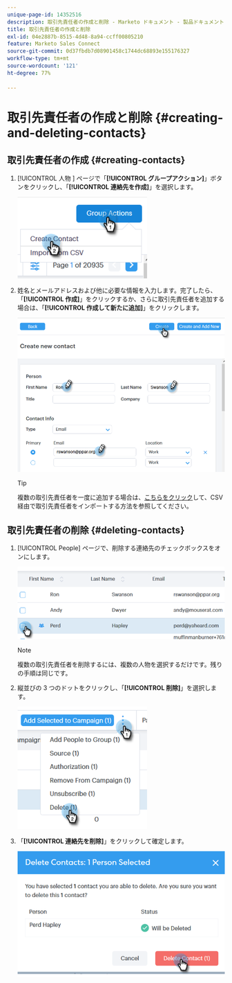 ```yaml
---
unique-page-id: 14352516
description: 取引先責任者の作成と削除 - Marketo ドキュメント - 製品ドキュメント
title: 取引先責任者の作成と削除
exl-id: 04e2887b-8515-4d48-8a94-ccff00805210
feature: Marketo Sales Connect
source-git-commit: 0d37fbdb7d08901458c1744dc68893e155176327
workflow-type: tm+mt
source-wordcount: '121'
ht-degree: 77%

---
```


# 取引先責任者の作成と削除 {#creating-and-deleting-contacts}

## 取引先責任者の作成 {#creating-contacts}

1. [!UICONTROL  人物 ] ページで「**[!UICONTROL グループアクション]**」ボタンをクリックし、「**[!UICONTROL 連絡先を作成]**」を選択します。

   ![](assets/one-2.png)

1. 姓名とメールアドレスおよび他に必要な情報を入力します。完了したら、「**[!UICONTROL 作成]**」をクリックするか、さらに取引先責任者を追加する場合は、「**[!UICONTROL 作成して新たに追加]**」をクリックします。

   ![](assets/two-2.png)

   >[!TIP]
   >
   >複数の取引先責任者を一度に追加する場合は、[こちらをクリック](/help/marketo/product-docs/marketo-sales-connect/people/managing-contacts/import-contacts-via-csv.md)して、CSV 経由で取引先責任者をインポートする方法を参照してください。

## 取引先責任者の削除 {#deleting-contacts}

1. [!UICONTROL People] ページで、削除する連絡先のチェックボックスをオンにします。

   ![](assets/three-2.png)

   >[!NOTE]
   >
   >複数の取引先責任者を削除するには、複数の人物を選択するだけです。残りの手順は同じです。

1. 縦並びの 3 つのドットをクリックし、「**[!UICONTROL 削除]**」を選択します。

   ![](assets/four-2.png)

1. 「**[!UICONTROL 連絡先を削除]**」をクリックして確定します。

   ![](assets/five-2.png)
